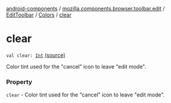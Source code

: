 [android-components](../../../index.md) / [mozilla.components.browser.toolbar.edit](../../index.md) / [EditToolbar](../index.md) / [Colors](index.md) / [clear](./clear.md)

# clear

`val clear: `[`Int`](https://kotlinlang.org/api/latest/jvm/stdlib/kotlin/-int/index.html) [(source)](https://github.com/mozilla-mobile/android-components/blob/master/components/browser/toolbar/src/main/java/mozilla/components/browser/toolbar/edit/EditToolbar.kt#L69)

Color tint used for the "cancel" icon to leave "edit mode".

### Property

`clear` - Color tint used for the "cancel" icon to leave "edit mode".